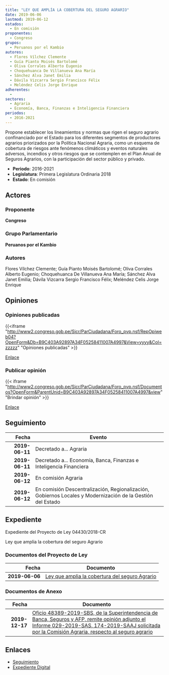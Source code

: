 ```yaml
---
title: "LEY QUE AMPLÍA LA COBERTURA DEL SEGURO AGRARIO"
date: 2019-06-06
lastmod: 2019-06-12
estados: 
  - En comisión
proponentes: 
  - Congreso
grupos: 
  - Peruanos por el Kambio
autores: 
  - Flores Vílchez Clemente
  - Guía Pianto Moisés Bartolomé
  - Oliva Corrales Alberto Eugenio
  - Choquehuanca De Villanueva Ana María
  - Sánchez Alva Janet Emilia
  - Dávila Vizcarra Sergio Francisco Félix
  - Meléndez Celis Jorge Enrique
adherentes: 
  - 
sectores: 
  - Agraria
  - Economía, Banca, Finanzas e Inteligencia Financiera
periodos: 
  - 2016-2021
---
```


Propone establecer los lineamientos y normas que rigen el seguro agrario confinanciado por el Estado para los diferentes segmentos de productores agrarios priorizados por la Política Nacional Agraria, como un esquema de cobertura de riesgos ante fenómenos climáticos y eventos naturales adversos, incendios y otros riesgos que se contemplen en el Plan Anual de Seguros Agrarios, con la participación del sector público y privado.

- **Periodo**: 2016-2021
- **Legislatura**: Primera Legislatura Ordinaria 2018
- **Estado**: En comisión

## Actores

### Proponente

**Congreso**

### Grupo Parlamentario

**Peruanos por el Kambio**

### Autores

Flores Vílchez Clemente; Guía Pianto Moisés Bartolomé; Oliva Corrales Alberto Eugenio; Choquehuanca De Villanueva Ana María; Sánchez Alva Janet Emilia; Dávila Vizcarra Sergio Francisco Félix; Meléndez Celis Jorge Enrique


## Opiniones

### Opiniones publicadas

{{<iframe "http://www2.congreso.gob.pe/Sicr/ParCiudadana/Foro_pvp.nsf/RepOpiweb04?OpenForm&Db=B9C403A92897A34F05258411007A4997&View=yyyy&Col=zzzzz" "Opiniones publicadas" >}}

[Enlace](http://www2.congreso.gob.pe/Sicr/ParCiudadana/Foro_pvp.nsf/RepOpiweb04?OpenForm&Db=B9C403A92897A34F05258411007A4997&View=yyyy&Col=zzzzz)
### Publicar opinión

{{< iframe "http://www2.congreso.gob.pe/Sicr/ParCiudadana/Foro_pvp.nsf/Documentos?OpenForm&ParentUnid=B9C403A92897A34F05258411007A4997&view" "Brindar opinión" >}}

[Enlace](http://www2.congreso.gob.pe/Sicr/ParCiudadana/Foro_pvp.nsf/Documentos?OpenForm&ParentUnid=B9C403A92897A34F05258411007A4997&view)

## Seguimiento

| Fecha | Evento |
|------:|--------|
| **2019-06-11** | Decretado a... Agraria|
| **2019-06-11** | Decretado a... Economía, Banca, Finanzas e Inteligencia Financiera|
| **2019-06-12** | En comisión Agraria|
| **2019-06-12** | En comisión Descentralización, Regionalización, Gobiernos Locales y Modernización de la Gestión del Estado|


## Expediente

Expediente del Proyecto de Ley 04430/2018-CR

Ley que amplia la cobertura del seguro Agrario


### Documentos del Proyecto de Ley

| Fecha | Documento |
|------:|--------|
| **2019-06-06** | [Ley que amplia la cobertura del seguro Agrario](http://www.leyes.congreso.gob.pe/Documentos/2016_2021/Proyectos_de_Ley_y_de_Resoluciones_Legislativas/PL0443020190606.pdf) |

### Documentos de Anexo

| Fecha | Documento |
|------:|--------|
| **2019-12-17** | [Oficio 48389-2019-SBS, de la Superintendencia de Banca, Seguros y AFP, remite opinión adjunto el Informe 029-2019-SAS, 174-2019-SAAJ solicitada por la Comisión Agraria, respecto al seguro agrario](http://www.leyes.congreso.gob.pe/Documentos/2016_2021/Oficios/Otras_Instituciones/OFICIO-48389-2019-SBS.pdf) |

## Enlaces 

- [Seguimiento](http://www2.congreso.gob.pehttp://www2.congreso.gob.pe/Sicr/TraDocEstProc/CLProLey2016.nsf/f7fff46988ca05b1052578e100829cc7/b86dc4d7863d76ca05258411007de0e8?OpenDocument)
- [Expediente Digital](http://www2.congreso.gob.pehttp://www2.congreso.gob.pe/Sicr/TraDocEstProc/CLProLey2016.nsf/f7fff46988ca05b1052578e100829cc7/b86dc4d7863d76ca05258411007de0e8?OpenDocument&Click=05257FB7005EB655.eb71d0cf91d8294e05256cdf006b5706/$Body/0.1C6C)
